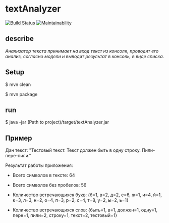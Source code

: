 # textAnalyzer

[![Build Status](https://travis-ci.org/vpodgurskiy/textAnalyzer.svg?branch=master)](https://travis-ci.org/vpodgurskiy/textAnalyzer) 
[![Maintainability](https://api.codeclimate.com/v1/badges/bcd7049d885da1de93c4/maintainability)](https://codeclimate.com/github/vpodgurskiy/textAnalyzer/maintainability)

## describe

_Анализатор текста принимает на вход текст из консоли, проводит его анализ,
 согласно модели и выводит результат в консоль, в виде списка._

## Setup

$ mvn clean

$ mvn package


## run

$ java -jar (Path to project)/target/textAnalyzer.jar


## Пример
Дан текст: "Тестовый текст. Текст должен быть в одну строку. Пили-пере-пили."

Результат работы приложения:
- Всего символов в тексте: 64

- Всего символов без пробелов: 56

- Количество встречающихся букв:
{б=1, в=2, д=2, е=6, ж=1, и=4, й=1, к=3, л=3, н=2, о=4, п=3, р=2, с=4, т=8, у=2, ы=2, ь=1}

- Количество встречающихся слов:
{быть=1, в=1, должен=1, одну=1, пере=1, пили=2, строку=1, текст=2, тестовый=1}
